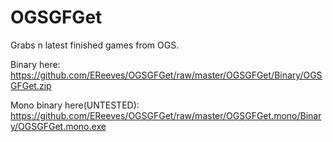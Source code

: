 OGSGFGet
========

Grabs n latest finished games from OGS.

Binary here:
https://github.com/EReeves/OGSGFGet/raw/master/OGSGFGet/Binary/OGSGFGet.zip

Mono binary here(UNTESTED):
https://github.com/EReeves/OGSGFGet/raw/master/OGSGFGet.mono/Binary/OGSGFGet.mono.exe
